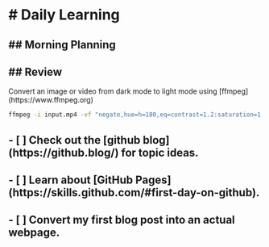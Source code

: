 <h1># Daily Learning</h1>
<h2>## Morning Planning</h2>
<h2>## Review</h2>
Convert an image or video from dark mode to light mode using [ffmpeg](https://www.ffmpeg.org)

```bash
ffmpeg -i input.mp4 -vf "negate,hue=h=180,eq=contrast=1.2:saturation=1.1" output.mp4
```
<h2>- [ ] Check out the [github blog](https://github.blog/) for topic ideas.</h2>
<h2>- [ ] Learn about [GitHub Pages](https://skills.github.com/#first-day-on-github).</h2>
<h2>- [ ] Convert my first blog post into an actual webpage.</h2>
